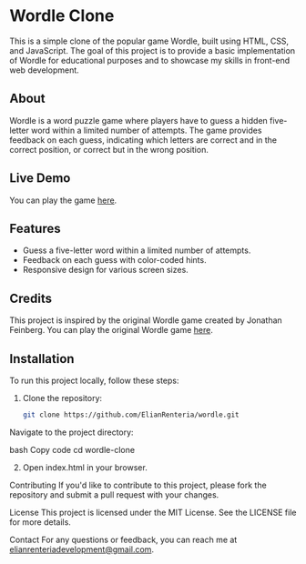 
# Wordle Clone

This is a simple clone of the popular game Wordle, built using HTML, CSS, and JavaScript. The goal of this project is to provide a basic implementation of Wordle for educational purposes and to showcase my skills in front-end web development.

## About

Wordle is a word puzzle game where players have to guess a hidden five-letter word within a limited number of attempts. The game provides feedback on each guess, indicating which letters are correct and in the correct position, or correct but in the wrong position.

## Live Demo

You can play the game [here](https://coderlab.work/wordle).

## Features

- Guess a five-letter word within a limited number of attempts.
- Feedback on each guess with color-coded hints.
- Responsive design for various screen sizes.

## Credits

This project is inspired by the original Wordle game created by Jonathan Feinberg. You can play the original Wordle game [here](https://www.powerlanguage.co.uk/wordle/).

## Installation

To run this project locally, follow these steps:

1. Clone the repository:

   ```bash
   git clone https://github.com/ElianRenteria/wordle.git
Navigate to the project directory:

bash
Copy code
cd wordle-clone

2. Open index.html in your browser.

Contributing
If you'd like to contribute to this project, please fork the repository and submit a pull request with your changes.

License
This project is licensed under the MIT License. See the LICENSE file for more details.

Contact
For any questions or feedback, you can reach me at elianrenteriadevelopment@gmail.com.
